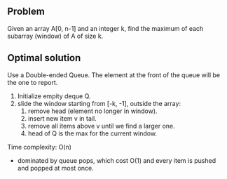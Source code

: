 ## Problem
Given an array A[0, n-1] and an integer k, find the maximum of each subarray (window) of A of size k.

## Optimal solution
Use a Double-ended Queue.
The element at the front of the queue will be the one to report.

1. Initialize empity deque Q.
2. slide the window starting from [-k, -1], outside the array:
	1. remove head (element no longer in window).
	2. insert new item v in tail.
	3. remove all items above v until we find a larger one.
	4. head of Q is the max for the current window.


Time complexity: O(n)
- dominated by queue pops, which cost O(1) and every item is pushed and popped at most once.